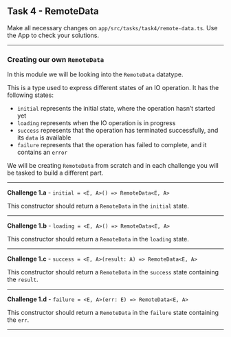 ## Task 4 - RemoteData

Make all necessary changes on `app/src/tasks/task4/remote-data.ts`. Use the App to check your solutions.

---

### Creating our own `RemoteData`

In this module we will be looking into the `RemoteData` datatype.

This is a type used to express different states of an IO operation. It has the following states:

- `initial` represents the initial state, where the operation hasn’t started yet
- `loading` represents when the IO operation is in progress
- `success` represents that the operation has terminated successfully, and its `data` is available
- `failure` represents that the operation has failed to complete, and it contains an `error`

We will be creating `RemoteData` from scratch and in each challenge you will be tasked to build a different part.


---

**Challenge 1.a** - `initial = <E, A>() => RemoteData<E, A>`

This constructor should return a `RemoteData` in the `initial` state.

---

**Challenge 1.b** - `loading = <E, A>() => RemoteData<E, A>`

This constructor should return a `RemoteData` in the `loading` state.

---

**Challenge 1.c** - `success = <E, A>(result: A) => RemoteData<E, A>`

This constructor should return a `RemoteData` in the `success` state containing the `result`.

---

**Challenge 1.d** - `failure = <E, A>(err: E) => RemoteData<E, A>`

This constructor should return a `RemoteData` in the `failure` state containing the `err`.

---
